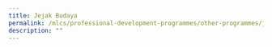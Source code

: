 ```yaml
---
title: Jejak Budaya
permalink: /mlcs/professional-development-programmes/other-programmes/jejak-budaya/
description: ""
---
```

